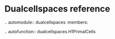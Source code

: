 # Dualcellspaces reference

.. automodule:: dualcellspaces
    :members:

.. autofunction:: dualcellspaces.H1PrimalCells
